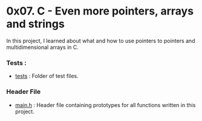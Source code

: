 # 0x07. C - Even more pointers, arrays and strings

In this project, I learned about what and how to use pointers to pointers and multidimensional arrays in C.

### Tests :
+ [tests](https://github.com/BigGtpoint/alx-low_level_programming/tree/main/0x07-pointers_arrays_strings/tests) : Folder of test files.

### Header File
+ [main.h](https://github.com/BigGtpoint/alx-low_level_programming/tree/main/0x07-pointers_arrays_strings/main.h) : Header file containing prototypes for all functions written in this project.
